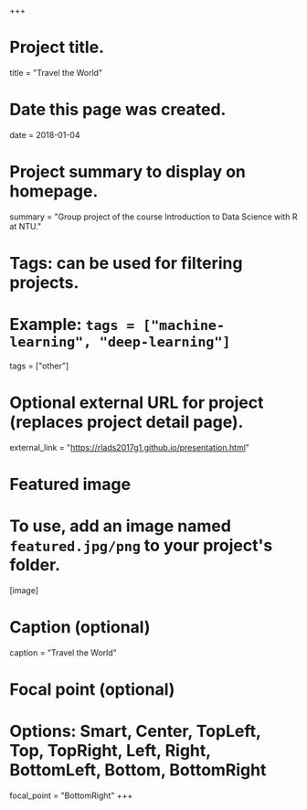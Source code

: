 +++
# Project title.
title = "Travel the World"

# Date this page was created.
date = 2018-01-04

# Project summary to display on homepage.
summary = "Group project of the course Introduction to Data Science with R at NTU."

# Tags: can be used for filtering projects.
# Example: `tags = ["machine-learning", "deep-learning"]`
tags = ["other"]

# Optional external URL for project (replaces project detail page).
external_link = "https://rlads2017g1.github.io/presentation.html"

# Featured image
# To use, add an image named `featured.jpg/png` to your project's folder. 
[image]
  # Caption (optional)
  caption = "Travel the World"

  # Focal point (optional)
  # Options: Smart, Center, TopLeft, Top, TopRight, Left, Right, BottomLeft, Bottom, BottomRight
  focal_point = "BottomRight"
+++
